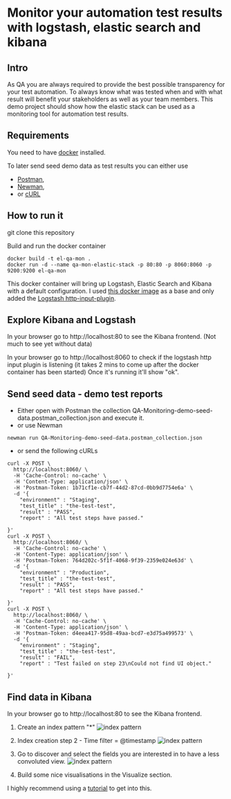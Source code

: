 # Monitor your automation test results with logstash, elastic search and kibana

## Intro
As QA you are always required to provide the best possible transparency for your test automation. To always know what was tested when and with what result will benefit your stakeholders as well as your team members.
This demo project should show how the elastic stack can be used as a monitoring tool for automation test results.

## Requirements

You need to have [docker](https://www.docker.com/) installed.

To later send seed demo data as test results you can either use
* [Postman](https://www.getpostman.com/),
* [Newman](https://github.com/postmanlabs/newman#getting-started),
* or [cURL](https://curl.haxx.se/)

## How to run it

git clone this repository

Build and run the docker container
```
docker build -t el-qa-mon .
docker run -d --name qa-mon-elastic-stack -p 80:80 -p 8060:8060 -p 9200:9200 el-qa-mon
```
This docker container will bring up Logstash, Elastic Search and Kibana with a default configuration. I used [this docker image](https://hub.docker.com/r/blacktop/elastic-stack/) as a base and only added the [Logstash http-input-plugin](https://www.elastic.co/blog/introducing-logstash-input-http-plugin).

## Explore Kibana and Logstash

In your browser go to http://localhost:80 to see the Kibana frontend. (Not much to see yet without data)

In your browser go to http://localhost:8060 to check if the logstash http input plugin is listening (it takes 2 mins to come up after the docker container has been started)
Once it's running it'll show "ok".

## Send seed data - demo test reports
* Either open with Postman the collection QA-Monitoring-demo-seed-data.postman_collection.json and execute it.
* or use Newman
```
newman run QA-Monitoring-demo-seed-data.postman_collection.json
```
* or send the following cURLs
```
curl -X POST \
  http://localhost:8060/ \
  -H 'Cache-Control: no-cache' \
  -H 'Content-Type: application/json' \
  -H 'Postman-Token: 1b71cf1e-cb7f-44d2-87cd-0bb9d7754e6a' \
  -d '{
	"environment" : "Staging", 
	"test_title" : "the-test-test", 
	"result" : "PASS", 
	"report" : "All test steps have passed."
	
}'
curl -X POST \
  http://localhost:8060/ \
  -H 'Cache-Control: no-cache' \
  -H 'Content-Type: application/json' \
  -H 'Postman-Token: 764d202c-5f1f-4068-9f39-2359e024e63d' \
  -d '{
	"environment" : "Production", 
	"test_title" : "the-test-test", 
	"result" : "PASS", 
	"report" : "All test steps have passed."
	
}'
curl -X POST \
  http://localhost:8060/ \
  -H 'Cache-Control: no-cache' \
  -H 'Content-Type: application/json' \
  -H 'Postman-Token: d4eea417-95d8-49aa-bcd7-e3d75a499573' \
  -d '{
	"environment" : "Staging", 
	"test_title" : "the-test-test", 
	"result" : "FAIL", 
	"report" : "Test failed on step 23\nCould not find UI object."
	
}'
```

## Find data in Kibana

In your browser go to http://localhost:80 to see the Kibana frontend.

1. Create an index pattern "*"
![index pattern](/images/define-index-pattern.png)

2. Index creation step 2 - Time filter = @timestamp
![index pattern](/images/configure-setting.png)

3. Go to discover and select the fields you are interested in to have a less convoluted view.
![index pattern](/images/selected-fields.png)

4. Build some nice visualisations in the Visualize section.

I highly recommend using a [tutorial](https://www.digitalocean.com/community/tutorials/how-to-use-kibana-dashboards-and-visualizations) to get into this.
 


